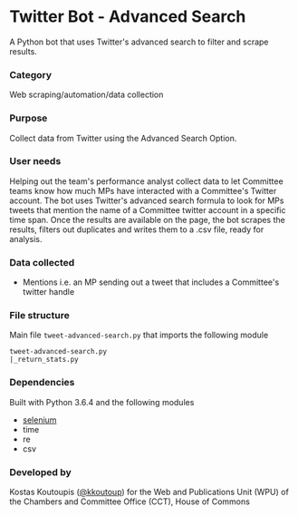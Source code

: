# Twitter Bot - Advanced Search
A Python bot that uses Twitter's advanced search to filter and scrape results.

### Category
Web scraping/automation/data collection

### Purpose
Collect data from Twitter using the Advanced Search Option.

### User needs
Helping out the team's performance analyst collect data to let Committee teams know how much MPs have interacted with a Committee's Twitter account. The bot uses Twitter's advanced search formula to look for MPs tweets that mention the name of a Committee twitter account in a specific time span. Once the results are available on the page, the bot scrapes the results, filters out duplicates and writes them to a .csv file, ready for analysis.

### Data collected
- Mentions i.e. an MP sending out a tweet that includes a Committee's twitter handle

### File structure
Main file `tweet-advanced-search.py` that imports the following module
```
tweet-advanced-search.py
|_return_stats.py
```

### Dependencies
Built with Python 3.6.4 and the following modules
- [selenium](https://selenium-python.readthedocs.io/index.html)
- time
- re
- csv

### Developed by
Kostas Koutoupis ([@kkoutoup](https://github.com/kkoutoup)) for the Web and Publications Unit (WPU) of the Chambers and Committee Office (CCT), House of Commons

